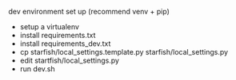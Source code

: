 dev environment set up
(recommend venv + pip)

 - setup a virtualenv
 - install requirements.txt
 - install requirements_dev.txt
 - cp starfish/local_settings.template.py starfish/local_settings.py
 - edit startfish/local_settings.py
 - run dev.sh
